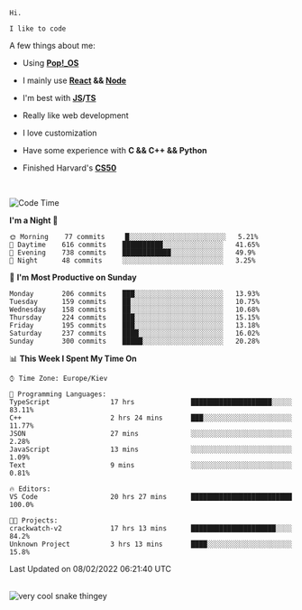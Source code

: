 ```
Hi.

I like to code
```

A few things about me:

-   Using **[Pop!\_OS](https://pop.system76.com/)**

-   I mainly use **[React](https://reactjs.org/) && [Node](https://nodejs.org/en/)**

-   I'm best with **[JS](https://www.javascript.com/)/[TS](https://www.typescriptlang.org/)**

-   Really like web development

-   I love customization

-   Have some experience with **C && C++ && Python**

-   Finished Harvard's **[CS50](https://cs50.harvard.edu)**

<br>

<!--START_SECTION:waka-->
![Code Time](http://img.shields.io/badge/Code%20Time-321%20hrs%2036%20mins-blue)

**I'm a Night 🦉** 

```text
🌞 Morning    77 commits     █░░░░░░░░░░░░░░░░░░░░░░░░   5.21% 
🌆 Daytime    616 commits    ██████████░░░░░░░░░░░░░░░   41.65% 
🌃 Evening    738 commits    ████████████░░░░░░░░░░░░░   49.9% 
🌙 Night      48 commits     ░░░░░░░░░░░░░░░░░░░░░░░░░   3.25%

```
📅 **I'm Most Productive on Sunday** 

```text
Monday       206 commits    ███░░░░░░░░░░░░░░░░░░░░░░   13.93% 
Tuesday      159 commits    ██░░░░░░░░░░░░░░░░░░░░░░░   10.75% 
Wednesday    158 commits    ██░░░░░░░░░░░░░░░░░░░░░░░   10.68% 
Thursday     224 commits    ███░░░░░░░░░░░░░░░░░░░░░░   15.15% 
Friday       195 commits    ███░░░░░░░░░░░░░░░░░░░░░░   13.18% 
Saturday     237 commits    ████░░░░░░░░░░░░░░░░░░░░░   16.02% 
Sunday       300 commits    █████░░░░░░░░░░░░░░░░░░░░   20.28%

```


📊 **This Week I Spent My Time On** 

```text
⌚︎ Time Zone: Europe/Kiev

💬 Programming Languages: 
TypeScript               17 hrs              ████████████████████░░░░░   83.11% 
C++                      2 hrs 24 mins       ███░░░░░░░░░░░░░░░░░░░░░░   11.77% 
JSON                     27 mins             ░░░░░░░░░░░░░░░░░░░░░░░░░   2.28% 
JavaScript               13 mins             ░░░░░░░░░░░░░░░░░░░░░░░░░   1.09% 
Text                     9 mins              ░░░░░░░░░░░░░░░░░░░░░░░░░   0.81%

🔥 Editors: 
VS Code                  20 hrs 27 mins      █████████████████████████   100.0%

🐱‍💻 Projects: 
crackwatch-v2            17 hrs 13 mins      █████████████████████░░░░   84.2% 
Unknown Project          3 hrs 13 mins       ████░░░░░░░░░░░░░░░░░░░░░   15.8%

```


 Last Updated on 08/02/2022 06:21:40 UTC
<!--END_SECTION:waka-->

<br>

<img title="" src="https://raw.githubusercontent.com/Trunkelis/Trunkelis/output/github-contribution-grid-snake.svg" alt="very cool snake thingey" data-align="left">
